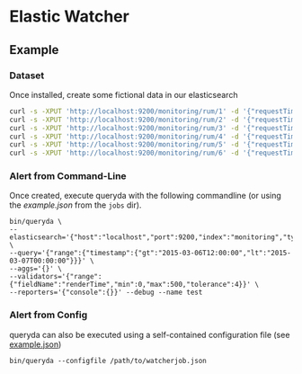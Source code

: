 # Elastic Watcher

## Example

### Dataset
Once installed, create some fictional data in our elasticsearch
```bash
curl -s -XPUT 'http://localhost:9200/monitoring/rum/1' -d '{"requestTime":43,"responseTime":224,"renderTime":568,"timestamp":"2015-03-06T11:47:34"}'
curl -s -XPUT 'http://localhost:9200/monitoring/rum/2' -d '{"requestTime":49,"responseTime":312,"renderTime":619,"timestamp":"2015-03-06T12:02:34"}'
curl -s -XPUT 'http://localhost:9200/monitoring/rum/3' -d '{"requestTime":41,"responseTime":275,"renderTime":597,"timestamp":"2015-03-06T12:17:34"}'
curl -s -XPUT 'http://localhost:9200/monitoring/rum/4' -d '{"requestTime":42,"responseTime":301,"renderTime":542,"timestamp":"2015-03-06T12:32:34"}'
curl -s -XPUT 'http://localhost:9200/monitoring/rum/5' -d '{"requestTime":48,"responseTime":308,"renderTime":604,"timestamp":"2015-03-06T12:47:34"}'
curl -s -XPUT 'http://localhost:9200/monitoring/rum/6' -d '{"requestTime":43,"responseTime":256,"renderTime":531,"timestamp":"2015-03-06T13:02:34"}'
```
### Alert from Command-Line
Once created, execute queryda with the following commandline (or using the *example.json* from the `jobs` dir). 
```
bin/queryda \
--elasticsearch='{"host":"localhost","port":9200,"index":"monitoring","type":"rum"}' \
--query='{"range":{"timestamp":{"gt":"2015-03-06T12:00:00","lt":"2015-03-07T00:00:00"}}}' \
--aggs='{}' \
--validators='{"range":{"fieldName":"renderTime","min":0,"max":500,"tolerance":4}}' \
--reporters='{"console":{}}' --debug --name test
```

### Alert from Config
queryda can also be executed using a self-contained configuration file (see [example.json](jobs/example.json))
```
bin/queryda --configfile /path/to/watcherjob.json
```
